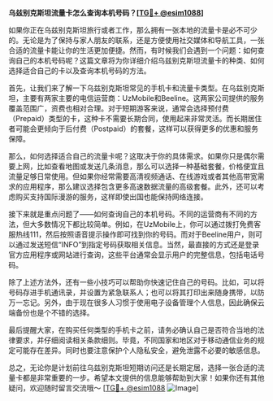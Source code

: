 **乌兹别克斯坦流量卡怎么查询本机号码？[[TG💪+ @esim1088](https://t.me/s/esim1088)]**

如果你正在乌兹别克斯坦旅行或者工作，那么拥有一张本地的流量卡是必不可少的。无论是为了保持与家人朋友的联系，还是方便使用社交媒体和导航工具，一张合适的流量卡能让你的生活更加便捷。然而，有时候我们会遇到一个问题：如何查询自己的本机号码呢？这篇文章将为你详细介绍乌兹别克斯坦流量卡的种类、如何选择适合自己的卡以及查询本机号码的方法。

首先，让我们来了解一下乌兹别克斯坦常见的手机卡和流量卡类型。在乌兹别克斯坦，主要有两家主要的电信运营商：UzMobile和Beeline。这两家公司提供的服务覆盖范围广，资费也相对合理。对于短期游客来说，通常会选择预付费（Prepaid）类型的卡，这种卡不需要长期合同，使用起来非常灵活。而长期居住者可能会更倾向于后付费（Postpaid）的套餐，这样可以获得更多的优惠和服务保障。

那么，如何选择适合自己的流量卡呢？这取决于你的具体需求。如果你只是偶尔需要上网，比如查看地图或发送几条消息，那么可以选择一种基础套餐，价格便宜且流量足够日常使用。但如果你经常需要高清视频通话、在线游戏或者其他高带宽需求的应用程序，那么建议选择包含更多高速数据流量的高级套餐。此外，还可以考虑购买支持国际漫游的服务，这样即使出国也能保持网络连接。

接下来就是重点问题了——如何查询自己的本机号码。不同的运营商有不同的方法，但大多数情况下都比较简单。例如，在UzMobile上，你可以通过拨打免费客服热线111，然后按照语音提示操作即可找到你的号码。而对于Beeline用户，则可以通过发送短信“INFO”到指定号码获取相关信息。当然，最直接的方式还是登录官方应用程序或网站进行查询，这些平台通常会显示用户的完整信息，包括电话号码。

除了上述方法外，还有一些小技巧可以帮助你快速记住自己的号码。比如，可以将号码存进手机通讯录，并设置为紧急联系人；也可以将其打印出来随身携带，以防万一忘记。另外，由于现在很多人习惯于使用电子设备管理个人信息，因此确保云端备份也是个不错的选择。

最后提醒大家，在购买任何类型的手机卡之前，请务必确认自己是否符合当地的法律要求，并仔细阅读相关条款细则。毕竟，不同国家和地区对于移动通信业务的规定可能存在差异。同时也要注意保护个人隐私安全，避免泄露不必要的敏感信息。

总之，无论你是计划前往乌兹别克斯坦短期访问还是长期定居，选择一张合适的流量卡都是非常重要的一步。希望本文提供的信息能够帮助到大家！如果你还有其他疑问，欢迎随时留言交流哦～ [[TG💪+ @esim1088](https://t.me/s/esim1088) ![Image](https://i.postimg.cc/4NQfJmqS/Snipaste-2025-05-13-00-14-12.png)]